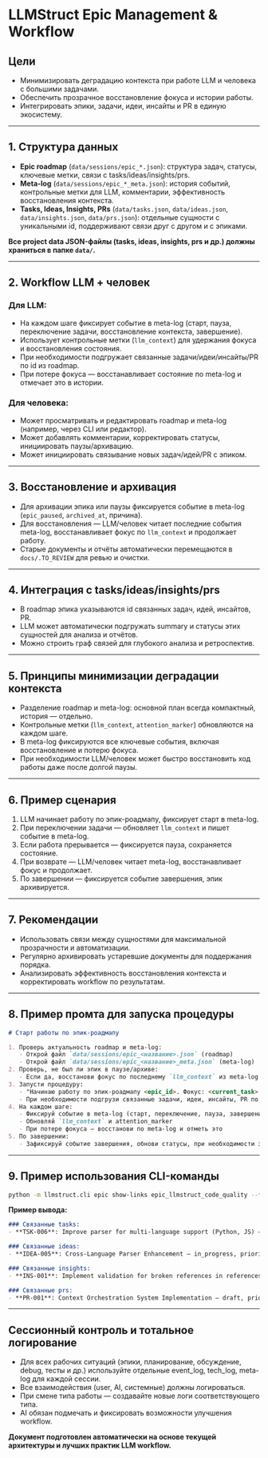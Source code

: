 # LLMStruct Epic Management & Workflow

## Цели
- Минимизировать деградацию контекста при работе LLM и человека с большими задачами.
- Обеспечить прозрачное восстановление фокуса и истории работы.
- Интегрировать эпики, задачи, идеи, инсайты и PR в единую экосистему.

---

## 1. Структура данных
- **Epic roadmap** (`data/sessions/epic_*.json`): структура задач, статусы, ключевые метки, связи с tasks/ideas/insights/prs.
- **Meta-log** (`data/sessions/epic_*_meta.json`): история событий, контрольные метки для LLM, комментарии, эффективность восстановления контекста.
- **Tasks, Ideas, Insights, PRs** (`data/tasks.json`, `data/ideas.json`, `data/insights.json`, `data/prs.json`): отдельные сущности с уникальными id, поддерживают связи друг с другом и с эпиками.

**Все project data JSON-файлы (tasks, ideas, insights, prs и др.) должны храниться в папке `data/`.**

---

## 2. Workflow LLM + человек
### Для LLM:
- На каждом шаге фиксирует событие в meta-log (старт, пауза, переключение задачи, восстановление контекста, завершение).
- Использует контрольные метки (`llm_context`) для удержания фокуса и восстановления состояния.
- При необходимости подгружает связанные задачи/идеи/инсайты/PR по id из roadmap.
- При потере фокуса — восстанавливает состояние по meta-log и отмечает это в истории.

### Для человека:
- Может просматривать и редактировать roadmap и meta-log (например, через CLI или редактор).
- Может добавлять комментарии, корректировать статусы, инициировать паузы/архивацию.
- Может инициировать связывание новых задач/идей/PR с эпиком.

---

## 3. Восстановление и архивация
- Для архивации эпика или паузы фиксируется событие в meta-log (`epic_paused`, `archived_at`, причина).
- Для восстановления — LLM/человек читает последние события meta-log, восстанавливает фокус по `llm_context` и продолжает работу.
- Старые документы и отчёты автоматически перемещаются в `docs/.TO_REVIEW` для ревью и очистки.

---

## 4. Интеграция с tasks/ideas/insights/prs
- В roadmap эпика указываются id связанных задач, идей, инсайтов, PR.
- LLM может автоматически подгружать summary и статусы этих сущностей для анализа и отчётов.
- Можно строить граф связей для глубокого анализа и ретроспектив.

---

## 5. Принципы минимизации деградации контекста
- Разделение roadmap и meta-log: основной план всегда компактный, история — отдельно.
- Контрольные метки (`llm_context`, `attention_marker`) обновляются на каждом шаге.
- В meta-log фиксируются все ключевые события, включая восстановление и потерю фокуса.
- При необходимости LLM/человек может быстро восстановить ход работы даже после долгой паузы.

---

## 6. Пример сценария
1. LLM начинает работу по эпик-роадмапу, фиксирует старт в meta-log.
2. При переключении задачи — обновляет `llm_context` и пишет событие в meta-log.
3. Если работа прерывается — фиксируется пауза, сохраняется состояние.
4. При возврате — LLM/человек читает meta-log, восстанавливает фокус и продолжает.
5. По завершении — фиксируется событие завершения, эпик архивируется.

---

## 7. Рекомендации
- Использовать связи между сущностями для максимальной прозрачности и автоматизации.
- Регулярно архивировать устаревшие документы для поддержания порядка.
- Анализировать эффективность восстановления контекста и корректировать workflow по результатам.

---

## 8. Пример промта для запуска процедуры

```markdown
# Старт работы по эпик-роадмапу

1. Проверь актуальность roadmap и meta-log:
   - Открой файл `data/sessions/epic_<название>.json` (roadmap)
   - Открой файл `data/sessions/epic_<название>_meta.json` (meta-log)
2. Проверь, не был ли эпик в паузе/архиве:
   - Если да, восстанови фокус по последнему `llm_context` из meta-log
3. Запусти процедуру:
   - "Начинаю работу по эпик-роадмапу <epic_id>. Фокус: <current_task>. Все шаги и решения будут фиксироваться в meta-log."
   - При необходимости подгрузи связанные задачи, идеи, инсайты, PR по id из roadmap
4. На каждом шаге:
   - Фиксируй событие в meta-log (старт, переключение, пауза, завершение)
   - Обновляй `llm_context` и attention_marker
   - При потере фокуса — восстанови по meta-log и отметь это
5. По завершении:
   - Зафиксируй событие завершения, обнови статусы, при необходимости заархивируй эпик
```

---

## 9. Пример использования CLI-команды

```bash
python -m llmstruct.cli epic show-links epic_llmstruct_code_quality --type all --format markdown
```

**Пример вывода:**

```markdown
### Связанные tasks:
- **TSK-006**: Improve parser for multi-language support (Python, JS) — in_progress, priority: high

### Связанные ideas:
- **IDEA-005**: Cross-Language Parser Enhancement — in_progress, priority: high

### Связанные insights:
- **INS-001**: Implement validation for broken references in references.json — high

### Связанные prs:
- **PR-001**: Context Orchestration System Implementation — draft, priority: critical
```

---

## Сессионный контроль и тотальное логирование
- Для всех рабочих ситуаций (эпики, планирование, обсуждение, debug, тесты и др.) используйте отдельные event_log, tech_log, meta-log для каждой сессии.
- Все взаимодействия (user, AI, системные) должны логироваться.
- При смене типа работы — создавайте новые логи соответствующего типа.
- AI обязан подмечать и фиксировать возможности улучшения workflow.

**Документ подготовлен автоматически на основе текущей архитектуры и лучших практик LLM workflow.** 